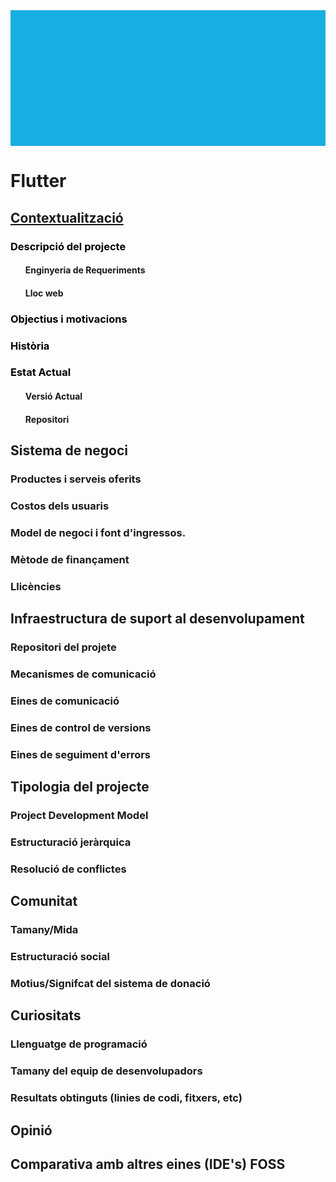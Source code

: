 <div style="
	background-image: url(https://cdn-images-1.medium.com/max/2000/1*xC_TLYcq5MO4VGAPgPDqHg.png); 
	height: 15.5em;
	background-attachment: fixed;
	background-position: center;
  background-repeat: no-repeat;
	background-size: contain;
	background-color: #17aee2">
</div>



# Flutter
<h2 style="pointer-events: auto; cursor: pointer; text-decoration : none; color : #000000;"><a  href="https://wiki-js-epl.herokuapp.com/flutter/contextualitzacio
style="pointer-events: auto; cursor: pointer; text-decoration : none; color : #000000;">Contextualització</a></h2>
<a href="https://wiki-js-epl.herokuapp.com/flutter/descripcio-projecte" 
		 style="pointer-events: auto; cursor: pointer; text-decoration : none; color : #000000;">
	 <h3>Descripció del projecte</h3>
</a>
<ul>
	<h4 id="actual-version"><a class="toc-anchor nc-icon-outline location_bookmark-add internal-link" href="#actual-version" aria-hidden="true"></a> Enginyeria de Requeriments</h4>
	<h4 id="actual-version"><a class="toc-anchor nc-icon-outline location_bookmark-add internal-link" href="#lloc-web" aria-hidden="true"></a> Lloc web</h4>
</ul>
<a href="https://wiki-js-epl.herokuapp.com/flutter/objectius-motivacions" 
		 style="pointer-events: auto; cursor: pointer; text-decoration : none; color : #000000;">
	 <h3>Objectius i motivacions</h3>
</a>
<a href="https://wiki-js-epl.herokuapp.com/flutter/historia" 
		 style="pointer-events: auto; cursor: pointer; text-decoration : none; color : #000000;">
	 <h3> Història</h3>
</a>
<a href="https://wiki-js-epl.herokuapp.com/flutter/estat-actual" 
		 style="pointer-events: auto; cursor: pointer; text-decoration : none; color : #000000;">
	 <h3> Estat Actual</h3>
</a>
<div>
	<ul>
			<h4 id="actual-version"><a class="toc-anchor nc-icon-outline location_bookmark-add internal-link" href="#actual-version" aria-hidden="true"></a> Versió Actual</h4>
		<h4 id="actual-version"><a class="toc-anchor nc-icon-outline location_bookmark-add internal-link" href="#lloc-web" aria-hidden="true"></a> Repositori</h4>
	</ul>
</div>

## Sistema de negoci
### Productes i serveis oferits
### Costos dels usuaris
### Model de negoci i font d'ingressos.
### Mètode de finançament
### Llicències

## Infraestructura de suport al desenvolupament
### Repositori del projete
### Mecanismes de comunicació
### Eines de comunicació
### Eines de control de versions
### Eines de seguiment d'errors

## Tipologia del projecte
### Project Development Model
### Estructuració jeràrquica
### Resolució de conflictes

## Comunitat
### Tamany/Mida
### Estructuració social
### Motius/Signifcat del sistema de donació

## Curiositats
### Llenguatge de programació
### Tamany del equip de desenvolupadors
### Resultats obtinguts (linies de codi, fitxers, etc)

## Opinió

## Comparativa amb altres eines (IDE's) FOSS


